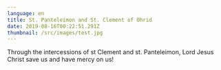 ```yaml
---
language: en
title: St. Panteleimon and St. Clement of Ohrid
date: 2019-08-16T00:22:51.291Z
thumbnail: /src/images/test.jpg
---
```

Through the intercessions of st Clement and st. Panteleimon, Lord Jesus Christ save us and have mercy on us!
